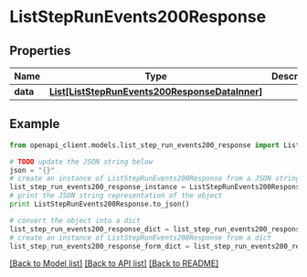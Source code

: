 # ListStepRunEvents200Response


## Properties
Name | Type | Description | Notes
------------ | ------------- | ------------- | -------------
**data** | [**List[ListStepRunEvents200ResponseDataInner]**](ListStepRunEvents200ResponseDataInner.md) |  | 

## Example

```python
from openapi_client.models.list_step_run_events200_response import ListStepRunEvents200Response

# TODO update the JSON string below
json = "{}"
# create an instance of ListStepRunEvents200Response from a JSON string
list_step_run_events200_response_instance = ListStepRunEvents200Response.from_json(json)
# print the JSON string representation of the object
print ListStepRunEvents200Response.to_json()

# convert the object into a dict
list_step_run_events200_response_dict = list_step_run_events200_response_instance.to_dict()
# create an instance of ListStepRunEvents200Response from a dict
list_step_run_events200_response_form_dict = list_step_run_events200_response.from_dict(list_step_run_events200_response_dict)
```
[[Back to Model list]](../README.md#documentation-for-models) [[Back to API list]](../README.md#documentation-for-api-endpoints) [[Back to README]](../README.md)


